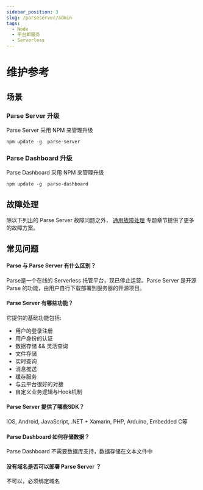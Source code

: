 ```yaml
---
sidebar_position: 3
slug: /parseserver/admin
tags:
  - Node
  - 平台即服务
  - Serverless
---
```




# 维护参考

## 场景

### Parse Server 升级

Parse Server 采用 NPM 来管理升级

```
npm update -g  parse-server
```

### Parse Dashboard 升级

Parse Dashboard 采用 NPM 来管理升级

```
npm update -g  parse-dashboard
```

## 故障处理

除以下列出的 Parse Server 故障问题之外， [通用故障处理](../troubleshoot) 专题章节提供了更多的故障方案。 

## 常见问题

#### Parse 与 Parse Server 有什么区别？

Parse是一个在线的 Serverless 托管平台，现已停止运营。Parse Server 是开源 Parse 的功能，由用户自行下载部署到服务器的开源项目。

#### Parse Server 有哪些功能？

它提供的基础功能包括:

- 用户的登录注册
- 用户身份的认证
- 数据存储 && 灵活查询
- 文件存储
- 实时查询
- 消息推送
- 缓存服务
- 与云平台很好的对接
- 自定义业务逻辑与Hook机制

#### Parse Server 提供了哪些SDK？

IOS, Android, JavaScript, .NET + Xamarin, PHP, Arduino, Embedded C等 

#### Parse Dashboard 如何存储数据？ 

Parse Dashboard 不需要数据库支持，数据存储在文本文件中

#### 没有域名是否可以部署 Parse Server ？

不可以，必须绑定域名